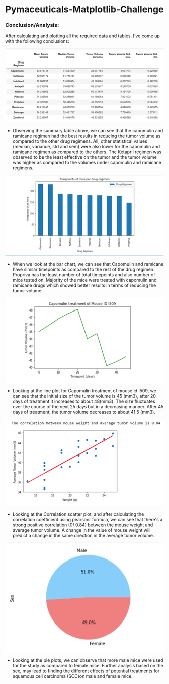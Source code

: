 # Pymaceuticals-Matplotlib-Challenge

 
### Conclusion/Analysis:

After calculating and plotting all the required data and tables. I've come up with the following conclusions:

![Image](Images/Summary_statistics_table.png)

   * Observing the summary table above, we can see that the capomulin and ramicane regimen had the best results in reducing the tumor volume as compared to the other drug regimens. All, other statistical values (median, variance, std and sem) were also lower for the capomulin and ramicane regimen as compared to the others. The Ketapril regimen was observed to be the least effective on the tumor and the tumor volume was higher as compared to the volumes under capomulin and ramicane regimens.

![Image](Images/Bar_chart_Timepoints.png)   


   * When we look at the bar chart, we can see that Capomulin and ramicane have similar timepoints as compared to the rest of the drug regimen. Propriva has the least number of total timepoints and also number of mice tested on. Majority of the mice were treated with capomulin and ramicane drugs which showed better results in terms of reducing the tumor volume. 

![Image](Images/Line_chart.png)   


   * Looking at the line plot for Capomulin treatment of mouse id l509, we can see that the initial size of the tumor volume is 45 (mm3), after 20 days of treatment it increases to about 48(mm3). The size fluctuates over the course of the next 25 days but in a decreasing manner. After 45 days of treatment, the tumor volume decreases to about 41.5 (mm3). 

![Image](Images/Correlation_plot.png)   

   * Looking at the Correlation scatter plot, and after calculating the correlation coefficient using pearsonr formula, we can see that there's a strong positive correlation (0f 0.84) between the mouse weight and average tumor volume. A change in the value of mouse weight will predict a change in the same direction in the average tumor volume.

![Image](Images/pie_chart.png)  


   * Looking at the pie plots, we can observe that more male mice were used for the study as compared to female mice.  Further analysis based on the sex, may lead to finding the different effects of potential treatments for squamous cell carcinoma (SCC)on male and female mice.

